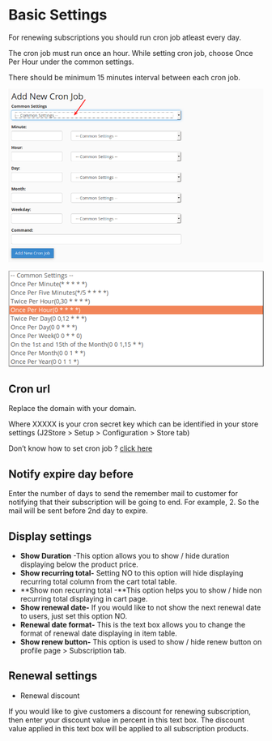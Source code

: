 # Basic Settings

For renewing subscriptions you should run cron job atleast every day.

The cron job must run once an hour. While setting cron job, choose Once Per Hour under the common settings.

There should be minimum 15 minutes interval between each cron job.

![subscription](https://raw.githubusercontent.com/j2store/doc-images/master/subscriptions-and-memberships/basic-settings/subscription-cron.png)

![subscription once hour](https://raw.githubusercontent.com/j2store/doc-images/master/subscriptions-and-memberships/basic-settings/subscription-cron-once-hour.png)

## Cron url <a id="cron-url"></a>

Replace the domain with your domain.

Where XXXXX is your cron secret key which can be identified in your store settings \(J2Store &gt; Setup &gt; Configuration &gt; Store tab\)

Don’t know how to set cron job ? [click here](http://docs.j2store.org/general/how-to-set-cron-job-on-your-server)

## Notify expire day before <a id="notify-expire-day-before"></a>

Enter the number of days to send the remember mail to customer for notifying that their subscription will be going to end. For example, 2. So the mail will be sent before 2nd day to expire.

## Display settings <a id="display-settings"></a>

* **Show Duration** -This option allows you to show / hide duration displaying below the product price.
* **Show recurring total-** Setting NO to this option will hide displaying recurring total column from the cart total table.
* **Show non recurring total -**This option helps you to show / hide non recurring total displaying in cart page.
* **Show renewal date-** If you would like to not show the next renewal date to users, just set this option NO.
* **Renewal date format-** This is the text box allows you to change the format of renewal date displaying in item table.
* **Show renew button-** This option is used to show / hide renew button on profile page &gt; Subscription tab.

## Renewal settings <a id="renewal-settings"></a>

* Renewal discount

If you would like to give customers a discount for renewing subscription, then enter your discount value in percent in this text box. The discount value applied in this text box will be applied to all subscription products.

